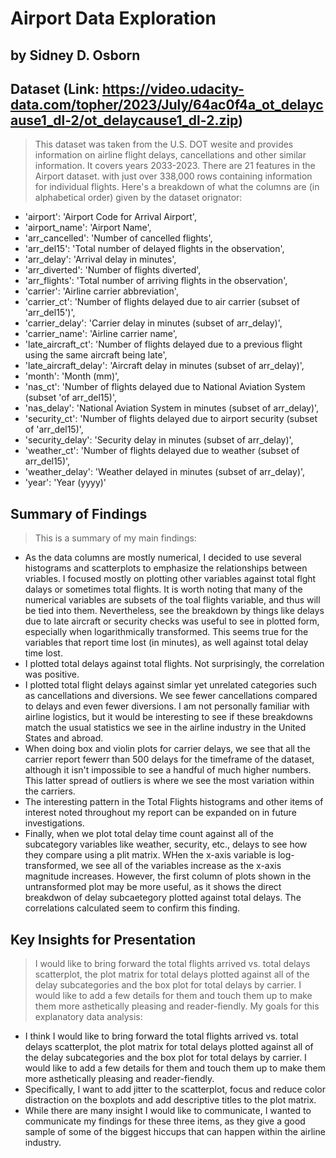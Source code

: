 # Airport Data Exploration
## by Sidney D. Osborn


## Dataset (Link: https://video.udacity-data.com/topher/2023/July/64ac0f4a_ot_delaycause1_dl-2/ot_delaycause1_dl-2.zip)

> This dataset was taken from the U.S. DOT wesite and provides information on airline flight delays, cancellations and other similar information. It covers years 2033-2023.
> There are 21 features in the Airport dataset. with just over 338,000 rows containing information for individual flights.
> Here's a breakdown of what the columns are (in alphabetical order) given by the dataset orignator:
- 'airport': 'Airport Code for Arrival Airport',
- 'airport_name': 'Airport Name',
- 'arr_cancelled': 'Number of cancelled flights',
- 'arr_del15': 'Total number of delayed flights in the observation',
- 'arr_delay': 'Arrival delay in minutes',
- 'arr_diverted': 'Number of flights diverted',
- 'arr_flights': 'Total number of arriving flights in the observation',
- 'carrier': 'Airline carrier abbreviation',
- 'carrier_ct': 'Number of flights delayed due to air carrier (subset of 'arr_del15')',
- 'carrier_delay': 'Carrier delay in minutes (subset of arr_delay)',
- 'carrier_name': 'Airline carrier name',
- 'late_aircraft_ct': 'Number of flights delayed due to a previous flight using the same aircraft being late',
- 'late_aircraft_delay': 'Aircraft delay in minutes (subset of arr_delay)',
- 'month': 'Month (mm)',
- 'nas_ct': 'Number of flights delayed due to National Aviation System (subset 'of arr_del15)',
- 'nas_delay': 'National Aviation System in minutes (subset of arr_delay)',
- 'security_ct': 'Number of flights delayed due to airport security (subset of 'arr_del15)',
- 'security_delay': 'Security delay in minutes (subset of arr_delay)',
- 'weather_ct': 'Number of flights delayed due to weather (subset of arr_del15)',
- 'weather_delay': 'Weather delayed in minutes (subset of arr_delay)',
- 'year': 'Year (yyyy)'


## Summary of Findings

> This is a summary of my main findings:
- As the data columns are mostly numerical, I decided to use several histograms and scatterplots to emphasize the relationships between vriables. I focused mostly on plotting other variables against total flght dalays or sometimes total flights. It is worth noting that many of the numerical variables are subsets of the toal flights variable, and thus will be tied into them. Nevertheless, see the breakdown by things like delays due to late aircraft or security checks was useful to see in plotted form, especially when logarithmically transformed. This seems true for the variables that report time lost (in minutes), as well against total delay time lost.
- I plotted total delays against total flights. Not surprisingly, the correlation was positive.
- I plotted total flight delays against simlar yet unrelated categories such as cancellations and diversions. We see fewer cancellations compared to delays and even fewer diversions. I am not personally familiar with airline logistics, but it would be interesting to see if these breakdowns match the usual statistics we see in the airline industry in the United States and abroad.
- When doing box and violin plots for carrier delays, we see that all the carrier report fewerr than 500 delays for the timeframe of the dataset, although it isn't impossible to see a handful of much higher numbers. This latter spread of outliers is where we see the most variation within the carriers.
- The interesting pattern in the Total Flights histograms and other items of interest noted throughout my report can be expanded on in future investigations.
- Finally, when we plot total delay time count against all of the subcategory variables like weather, security, etc., delays to see how they compare using a plit matrix. WHen the x-axis variable is log-transformed, we see all of the variables increase as the x-axis magnitude increases. However, the first column of plots shown in the untransformed plot may be more useful, as it shows the direct breakdwon of delay subcaetegory plotted against total delays. The correlations calculated seem to confirm this finding.


## Key Insights for Presentation

> I would like to bring forward the total flights arrived vs. total delays scatterplot, the plot matrix for total delays plotted against all of the delay subcategories and the box plot for total delays by carrier. I would like to add a few details for them and touch them up to make them more asthetically pleasing and reader-fiendly.
> My goals for this explanatory data analysis:
- I think I would like to bring forward the total flights arrived vs. total delays scatterplot, the plot matrix for total delays plotted against all of the delay subcategories and the box plot for total delays by carrier. I would like to add a few details for them and touch them up to make them more asthetically pleasing and reader-fiendly.
- Specifically, I want to add jitter to the scatterplot, focus and reduce color distraction on the boxplots and add descriptive titles to the plot matrix.
- While there are many insight I would like to communicate, I wanted to communicate my findings for these three items, as they give a good sample of some of the biggest hiccups that can happen within the airline industry.
